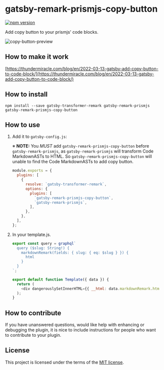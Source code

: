 # gatsby-remark-prismjs-copy-button

[![npm version](https://badge.fury.io/js/gatsby-remark-prismjs-copy-button.svg)](https://badge.fury.io/js/gatsby-remark-prismjs-copy-button)

Add copy button to your prismjs' code blocks.

![copy-button-preview](https://raw.githubusercontent.com/thundermiracle/gatsby-remark-prismjs-copy-button/HEAD/assets/copy-preview.gif)

## How to make it work

[https://thundermiracle.com/blog/en/2022-03-13-gatsby-add-copy-button-to-code-block/](https://thundermiracle.com/blog/en/2022-03-13-gatsby-add-copy-button-to-code-block/)

## How to install

```shell
npm install --save gatsby-transformer-remark gatsby-remark-prismjs gatsby-remark-prismjs-copy-button
```

## How to use

1. Add it to `gatsby-config.js`:

   ※ **NOTE:** You _MUST_ add `gatsby-remark-prismjs-copy-button` before `gatsby-remark-prismjs`, as `gatsby-remark-prismjs` will transform Code MarkdownASTs to HTML. So `gatsby-remark-prismjs-copy-button` will unable to find the Code MarkdownASTs to add copy button.

   ```javascript
   module.exports = {
     plugins: [
       {
         resolve: `gatsby-transformer-remark`,
         options: {
           plugins: [
             `gatsby-remark-prismjs-copy-button`,
             `gatsby-remark-prismjs`,
           ],
         },
       },
     ],
   };
   ```

2. In your template.js.

   ```javascript
   export const query = graphql`
     query ($slug: String!) {
       markdownRemark(fields: { slug: { eq: $slug } }) {
         html
       }
     }
   `;

   export default function Template({ data }) {
     return (
       <div dangerouslySetInnerHTML={{ __html: data.markdownRemark.html }} />
     );
   }
   ```

## How to contribute

If you have unanswered questions, would like help with enhancing or debugging the plugin, it is nice to include instructions for people who want to contribute to your plugin.

## License

This project is licensed under the terms of the [MIT license](/LICENSE).
